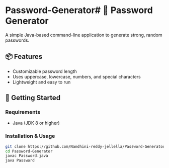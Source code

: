 # Password-Generator# 🔐 Password Generator

A simple Java-based command-line application to generate strong, random passwords.

## 📦 Features

- Customizable password length
- Uses uppercase, lowercase, numbers, and special characters
- Lightweight and easy to run

## 🚀 Getting Started

### Requirements
- Java (JDK 8 or higher)

### Installation & Usage

```bash
git clone https://github.com/Nandhini-reddy-jellella/Password-Generator.git
cd Password-Generator
javac Password.java
java Password
